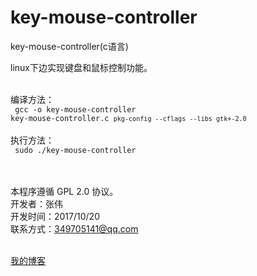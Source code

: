 # key-mouse-controller<br>
key-mouse-controller(c语言)<br>


linux下边实现键盘和鼠标控制功能。<br><br>

编译方法：<br>
<code>
gcc -o key-mouse-controller key-mouse-controller.c `pkg-config --cflags --libs gtk+-2.0`
</code><br>
执行方法：<br>
<code>
sudo ./key-mouse-controller
</code><br><br>

本程序遵循 GPL 2.0 协议。<br>
开发者：张伟<br>
开发时间：2017/10/20<br>
联系方式：349705141@qq.com<br><br>

[我的博客](https://zwssd.github.io/)

